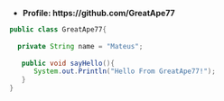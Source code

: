 <ul>
  <li>
    <strong>Profile: https://github.com/GreatApe77 </strong> 
  </li>
</ul>

```java
public class GreatApe77{
  
  private String name = "Mateus";
   
   public void sayHello(){
      System.out.Println("Hello From GreatApe77!");
   }
}
```
